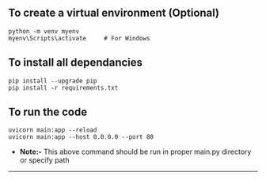 ## To create a virtual environment (Optional)
```
python -m venv myenv
myenv\Scripts\activate     # For Windows
```
## To install all dependancies

```
pip install --upgrade pip
pip install -r requirements.txt
```

## To run the code 

```
uvicorn main:app --reload
uvicorn main:app --host 0.0.0.0 --port 80
```
- **Note:-** This above command should be run in proper main.py directory or specify path 
---
